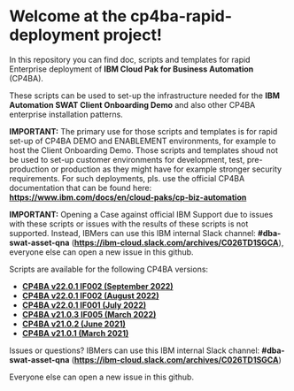 # Welcome at the cp4ba-rapid-deployment project!

In this repository you can find doc, scripts and templates for rapid Enterprise deployment of **IBM Cloud Pak for Business Automation** (CP4BA).

These scripts can be used to set-up the infrastructure needed for the **IBM Automation SWAT Client Onboarding Demo** and also other CP4BA enterprise installation patterns.

**IMPORTANT:** The primary use for those scripts and templates is for rapid set-up of CP4BA DEMO and ENABLEMENT environments, for example to host the Client Onboarding Demo. Those scripts and templates shoud not be used to set-up customer environments for development, test, pre-production or production as they might have for example stronger security requirements. For such deployments, pls. use the official CP4BA documentation that can be found here: **https://www.ibm.com/docs/en/cloud-paks/cp-biz-automation**

**IMPORTANT:** Opening a Case against official IBM Support due to issues with these scripts or issues with the results of these scripts is not supported. Instead, IBMers can use this IBM internal Slack channel: **#dba-swat-asset-qna** (**https://ibm-cloud.slack.com/archives/C026TD1SGCA**), everyone else can open a new issue in this github.

Scripts are available for the following CP4BA versions:

- **[CP4BA v22.0.1 IF002 (September 2022)](cp4ba-22-0-1-IF3)**
- **[CP4BA v22.0.1 IF002 (August 2022)](cp4ba-22-0-1-IF2)**
- **[CP4BA v22.0.1 IF001 (July 2022)](cp4ba-22-0-1-IF1)**
- **[CP4BA v21.0.3 IF005 (March 2022)](cp4ba-21-0-3)**
- **[CP4BA v21.0.2 (June 2021)](cp4ba-21-0-2)**
- **[CP4BA v21.0.1 (March 2021)](cp4ba-21-0-1)**

Issues or questions? IBMers can use this IBM internal Slack channel: **#dba-swat-asset-qna** (**https://ibm-cloud.slack.com/archives/C026TD1SGCA**)

Everyone else can open a new issue in this github.
